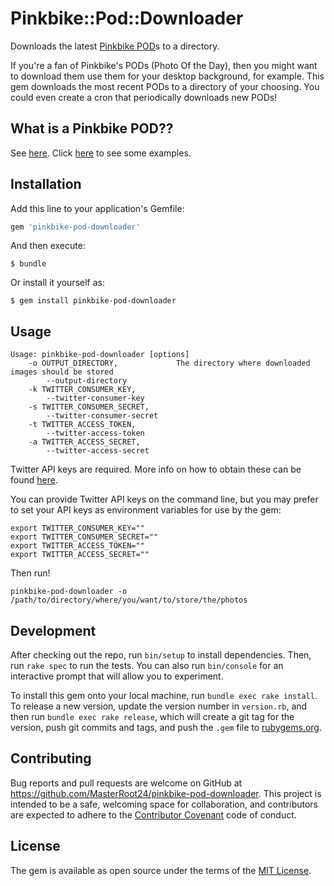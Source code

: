 # Pinkbike::Pod::Downloader

Downloads the latest [Pinkbike POD][pinkbike-pod]s to a directory.

If you're a fan of Pinkbike's PODs (Photo Of the Day), then you might want to download them use them for your desktop
background, for example.
This gem downloads the most recent PODs to a directory of your choosing. You could even create a cron that periodically
downloads new PODs!

## What is a Pinkbike POD??
See [here][what-is-pinkbike-pod]. Click [here][pinkbike-pod] to see some examples. 

## Installation

Add this line to your application's Gemfile:

```ruby
gem 'pinkbike-pod-downloader'
```

And then execute:

    $ bundle

Or install it yourself as:

    $ gem install pinkbike-pod-downloader

## Usage

```
Usage: pinkbike-pod-downloader [options]
    -o OUTPUT_DIRECTORY,             The directory where downloaded images should be stored
        --output-directory
    -k TWITTER_CONSUMER_KEY,
        --twitter-consumer-key
    -s TWITTER_CONSUMER_SECRET,
        --twitter-consumer-secret
    -t TWITTER_ACCESS_TOKEN,
        --twitter-access-token
    -a TWITTER_ACCESS_SECRET,
        --twitter-access-secret
```

Twitter API keys are required. More info on how to obtain these can be found [here][twitter-api-keys-documentation].

You can provide Twitter API keys on the command line, but you may prefer to set your API keys as environment variables
for use by the gem:

```
export TWITTER_CONSUMER_KEY=""
export TWITTER_CONSUMER_SECRET=""
export TWITTER_ACCESS_TOKEN=""
export TWITTER_ACCESS_SECRET=""
```

Then run!

```
pinkbike-pod-downloader -o /path/to/directory/where/you/want/to/store/the/photos
```

## Development

After checking out the repo, run `bin/setup` to install dependencies. Then, run `rake spec` to run the tests. You can also run `bin/console` for an interactive prompt that will allow you to experiment.

To install this gem onto your local machine, run `bundle exec rake install`. To release a new version, update the version number in `version.rb`, and then run `bundle exec rake release`, which will create a git tag for the version, push git commits and tags, and push the `.gem` file to [rubygems.org](https://rubygems.org).

## Contributing

Bug reports and pull requests are welcome on GitHub at https://github.com/MasterRoot24/pinkbike-pod-downloader. This project is intended to be a safe, welcoming space for collaboration, and contributors are expected to adhere to the [Contributor Covenant](http://contributor-covenant.org) code of conduct.


## License

The gem is available as open source under the terms of the [MIT License](http://opensource.org/licenses/MIT).

[twitter-api-keys-documentation]: https://dev.twitter.com/oauth/overview/application-owner-access-tokens
[pinkbike-pod]: http://www.pinkbike.com/photo/podlist/
[what-is-pinkbike-pod]: http://www.pinkbike.com/about/faq/#how-to-get-pod-vod
